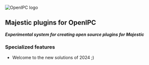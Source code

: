 ![OpenIPC logo][logo]

## Majestic plugins for OpenIPC
**_Experimental system for creating open source plugins for Majestic_**


### Specialized features

- Welcome to the new solutions of 2024 ;)


[logo]: https://openipc.org/assets/openipc-logo-black.svg
